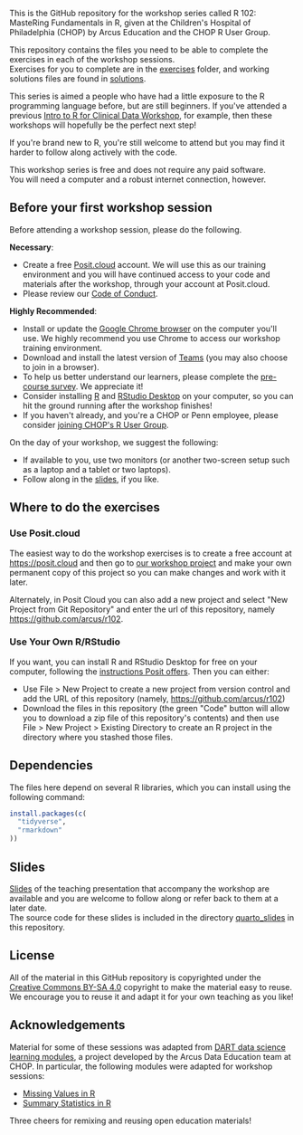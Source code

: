 This is the GitHub repository for the workshop series called R 102: MasteRing Fundamentals in R, given at the Children's Hospital of Philadelphia (CHOP) by Arcus Education and the CHOP R User Group.

This repository contains the files you need to be able to complete the exercises in each of the workshop sessions.  
Exercises for you to complete are in the [exercises](exercises) folder, and working solutions files are found in [solutions](solutions).

This series is aimed a people who have had a little exposure to the R programming language before, but are still beginners. 
If you've attended a previous [Intro to R for Clinical Data Workshop](https://arcus.github.io/intro-to-r-for-clinical-data/), for example, then these workshops will hopefully be the perfect next step!

If you're brand new to R, you're still welcome to attend but you may find it harder to follow along actively with the code. 

This workshop series is free and does not require any paid software.  
You will need a computer and a robust internet connection, however.

## Before your first workshop session

Before attending a workshop session, please do the following.  

**Necessary**:

* Create a free [Posit.cloud](https://posit.cloud) account.  We will use this as our training environment and you will have continued access to your code and materials after the workshop, through your account at Posit.cloud.
* Please review our [Code of Conduct](https://github.com/arcus/intro-to-r-for-clinical-data/blob/main/conduct.md).

**Highly Recommended**:

* Install or update the [Google Chrome browser](https://www.google.com/chrome/) on the computer you'll use.  We highly recommend you use Chrome to access our workshop training environment.
* Download and install the latest version of [Teams](https://www.microsoft.com/en-us/microsoft-teams/download-app) (you may also choose to join in a browser).
* To help us better understand our learners, please complete the [pre-course survey](survey.link). We appreciate it!
* Consider installing [R](https://cloud.r-project.org/) and [RStudio Desktop](https://rstudio.com/products/rstudio/download/) on your computer, so you can hit the ground running after the workshop finishes!
* If you haven't already, and you're a CHOP or Penn employee, please consider [joining CHOP's R User Group](http://bit.ly/chopRusers).

On the day of your workshop, we suggest the following:

* If available to you, use two monitors (or another two-screen setup such as a laptop and a tablet or two laptops).
* Follow along in the [slides](slides.link), if you like.

## Where to do the exercises

### Use Posit.cloud

The easiest way to do the workshop exercises is to create a free account at <https://posit.cloud> and then go to [our workshop project](project.link) and make your own permanent copy of this project so you can make changes and work with it later.

Alternately, in Posit Cloud you can also add a new project and select "New Project from Git Repository" and enter the url of this repository, namely <https://github.com/arcus/r102>.

### Use Your Own R/RStudio

If you want, you can install R and RStudio Desktop for free on your computer, following the [instructions Posit offers](https://posit.co/download/rstudio-desktop/).  Then you can either:

* Use File > New Project to create a new project from version control and add the URL of this repository (namely, <https://github.com/arcus/r102>)
* Download the files in this repository (the green "Code" button will allow you to download a zip file of this repository's contents) and then use File > New Project > Existing Directory to create an R project in the directory where you stashed those files.

## Dependencies

The files here depend on several R libraries, which you can install using the following command:

```r
install.packages(c(
  "tidyverse",
  "rmarkdown"
))
```

## Slides

[Slides](slides.link) of the teaching presentation that accompany the workshop are available and you are welcome to follow along or refer back to them at a later date.  
The source code for these slides is included in the directory [quarto_slides](quarto_slides) in this repository.

## License

All of the material in this GitHub repository is copyrighted under the [Creative Commons BY-SA 4.0](https://creativecommons.org/licenses/by-sa/4.0/) copyright to make the material easy to reuse. 
We encourage you to reuse it and adapt it for your own teaching as you like!

## Acknowledgements

Material for some of these sessions was adapted from [DART data science learning modules](https://arcus.github.io/education_modules/educators), a project developed by the Arcus Data Education team at CHOP. 
In particular, the following modules were adapted for workshop sessions: 

- [Missing Values in R](https://liascript.github.io/course/?https://raw.githubusercontent.com/arcus/education_modules/main/r_missing_values/r_missing_values.md)
- [Summary Statistics in R](https://liascript.github.io/course/?https://raw.githubusercontent.com/arcus/education_modules/main/r_summary_stats/r_summary_stats.md)

Three cheers for remixing and reusing open education materials! 
